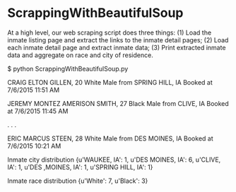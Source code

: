 # ScrappingWithBeautifulSoup

At a high level, our web scraping script does three things: 
(1) Load the inmate listing page and extract the links to the inmate detail pages; 
(2) Load each inmate detail page and extract inmate data; 
(3) Print extracted inmate data and aggregate on race and city of residence.


$ python ScrappingWithBeautifulSoup.py 

CRAIG ELTON GILLEN, 20
White Male from SPRING HILL, IA
Booked at 7/6/2015 11:51 AM

JEREMY MONTEZ AMERISON SMITH, 27
Black Male from CLIVE, IA
Booked at 7/6/2015 11:45 AM

.
.
.

ERIC MARCUS STEEN, 28
White Male from DES MOINES, IA
Booked at 7/6/2015 10:21 AM

Inmate city distribution
{u'WAUKEE, IA': 1, u'DES MOINES, IA': 6, u'CLIVE, IA': 1, u'DES ,MOINES, IA': 1, u'SPRING HILL, IA': 1}

Inmate race distribution
{u'White': 7, u'Black': 3}

